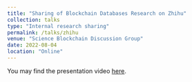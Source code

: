 ```yaml
---
title: "Sharing of Blockchain Databases Research on Zhihu"
collection: talks
type: "Internal research sharing"
permalink: /talks/zhihu
venue: "Science Blockchain Discussion Group"
date: 2022-08-04
location: "Online"
---
```


You may find the presentation video [here](https://zhuanlan.zhihu.com/p/546658199).

